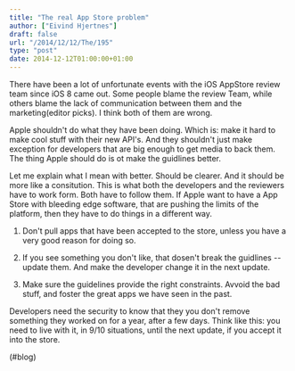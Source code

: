 ```yaml
---
title: "The real App Store problem"
author: ["Eivind Hjertnes"]
draft: false
url: "/2014/12/12/The/195"
type: "post"
date: 2014-12-12T01:00:00+01:00
---
```


There have been a lot of unfortunate events with the iOS AppStore review
team since iOS 8 came out. Some people blame the review Team, while
others blame the lack of communication between them and the
marketing(editor picks). I think both of them are wrong.

Apple shouldn't do what they have been doing. Which is: make it hard to
make cool stuff with their new API's. And they shouldn't just make
exception for developers that are big enough to get media to back them.
The thing Apple should do is ot make the guidlines better.

Let me explain what I mean with better. Should be clearer. And it should
be more like a consitution. This is what both the developers and the
reviewers have to work form. Both have to follow them. If Apple want to
have a App Store with bleeding edge software, that are pushing the
limits of the platform, then they have to do things in a different way.

1.  Don't pull apps that have been accepted to the store, unless you have
    a very good reason for doing so.

2.  If you see something you don't like, that dosen't break the guidlines
    -- update them. And make the developer change it in the next update.

3.  Make sure the guidelines provide the right constraints. Avvoid the
    bad stuff, and foster the great apps we have seen in the past.

Developers need the security to know that they you don't remove
something they worked on for a year, after a few days. Think like this:
you need to live with it, in 9/10 situations, until the next update, if
you accept it into the store.

(#blog)
